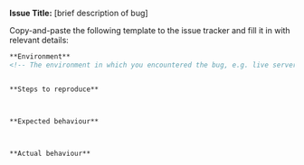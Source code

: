**Issue Title:** [brief description of bug]

Copy-and-paste the following template to the issue tracker and fill it in with relevant details:
```markdown
**Environment**
<!-- The environment in which you encountered the bug, e.g. live server at `V5.93`, `master` branch at commit 1234567. -->


**Steps to reproduce**



**Expected behaviour**



**Actual behaviour**
```
